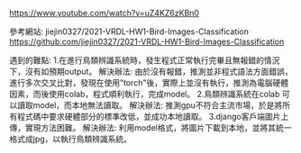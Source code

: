 https://www.youtube.com/watch?v=uZ4KZ6zKBn0

參考網站:
jiejin0327/2021-VRDL-HW1-Bird-Images-Classification	https://github.com/jiejin0327/2021-VRDL-HW1-Bird-Images-Classification

遇到的難點:
1.在進行鳥類辨識系統時，發生程式正常執行完畢且無報錯的情況下，沒有如預期output。
解決辦法: 由於沒有報錯，推測並非程式語法方面錯誤，進行多次交叉比對，發現在使用"torch"後，實際上並沒有執行，推測為電腦硬體因素，而後使用colab，程式順利執行，完成model。
2.鳥類辨識系統在colab 可以讀取model，而本地無法讀取。
解決辦法: 推測gpu不符合主流市場，於是將所有程式碼中要求硬體部分的標準改低，並成功本地讀取。
3.django客戶端圖片上傳，實現方法困難。
解決辦法: 利用model格式，將圖片下載到本地，並將其統一格式成jpg，以執行鳥類辨識系統。
